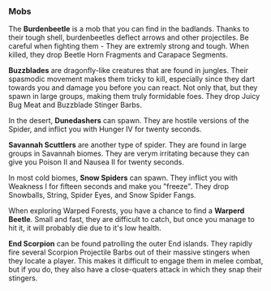 ### Mobs
The **Burdenbeetle** is a mob that you can find in the badlands.  Thanks to their tough shell, burdenbeetles deflect arrows and other projectiles.
Be careful when fighting them - They are extremly strong and tough.  When killed, they drop Beetle Horn Fragments and Carapace Segments.

**Buzzblades** are dragonfly-like creatures that are found in jungles.  Their spasmodic movement makes them tricky to kill, especially since they
dart towards you and damage you before you can react.  Not only that, but they spawn in large groups, making them truly formidable foes.  They
drop Juicy Bug Meat and Buzzblade Stinger Barbs.

In the desert, **Dunedashers** can spawn.  They are hostile versions of the Spider, and inflict you with Hunger IV for twenty seconds.

**Savannah Scuttlers** are another type of spider.  They are found in large groups in Savannah biomes.  They are verym irritating because they
can give you Poison II and Nausea II for twenty seconds.

In most cold biomes, **Snow Spiders** can spawn.  They inflict you with Weakness I for fifteen seconds and make you "freeze".  They drop Snowballs,
String, Spider Eyes, and Snow Spider Fangs.

When exploring Warped Forests, you have a chance to find a **Warperd Beetle**.  Small and fast, they are difficult to catch, but once you manage
to hit it, it will probably die due to it's low health.

**End Scorpion** can be found patrolling the outer End islands.  They rapidly fire several Scorpion Projectile Barbs out of their massive stingers
when they locate a player.  This makes it difficult to engage them in melee combat, but if you do, they also have a close-quaters attack in which
they snap their stingers.
